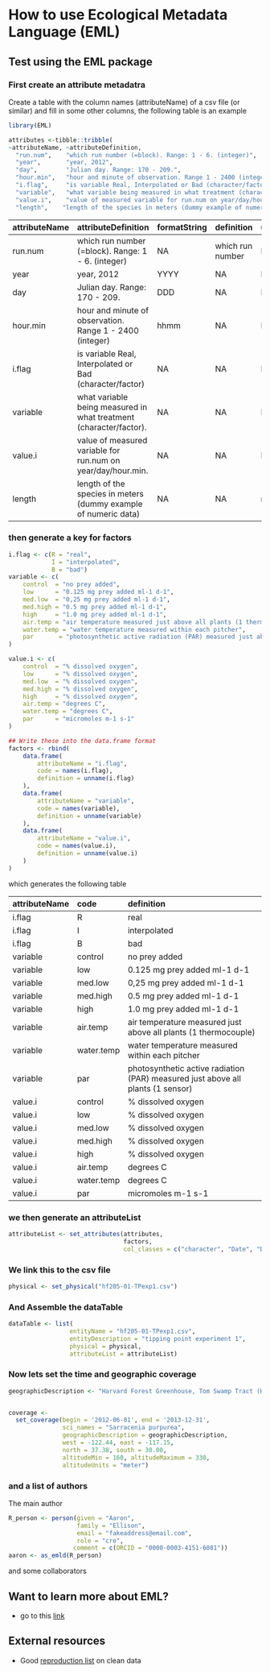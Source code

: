 How to use Ecological Metadata Language (EML)
================

## Test using the EML package

### First create an attribute metadatra

Create a table with the column names (attributeName) of a csv file (or
similar) and fill in some other columns, the following table is an
example

``` r
library(EML)

attributes <-tibble::tribble(
~attributeName, ~attributeDefinition,                                                 ~formatString, ~definition,        ~unit,   ~numberType,
  "run.num",    "which run number (=block). Range: 1 - 6. (integer)",                 NA,            "which run number", NA,       NA,
  "year",       "year, 2012",                                                         "YYYY",        NA,                 NA,       NA,
  "day",        "Julian day. Range: 170 - 209.",                                      "DDD",         NA,                 NA,       NA,
  "hour.min",   "hour and minute of observation. Range 1 - 2400 (integer)",           "hhmm",        NA,                 NA,       NA,
  "i.flag",     "is variable Real, Interpolated or Bad (character/factor)",           NA,            NA,                 NA,       NA,
  "variable",   "what variable being measured in what treatment (character/factor).", NA,            NA,                 NA,       NA,
  "value.i",    "value of measured variable for run.num on year/day/hour.min.",       NA,            NA,                 NA,       NA,
  "length",    "length of the species in meters (dummy example of numeric data)",     NA,            NA,                 "meter",  "real")
```

| attributeName | attributeDefinition                                                | formatString | definition       | unit  | numberType |
|:--------------|:-------------------------------------------------------------------|:-------------|:-----------------|:------|:-----------|
| run.num       | which run number (=block). Range: 1 - 6. (integer)                 | NA           | which run number | NA    | NA         |
| year          | year, 2012                                                         | YYYY         | NA               | NA    | NA         |
| day           | Julian day. Range: 170 - 209.                                      | DDD          | NA               | NA    | NA         |
| hour.min      | hour and minute of observation. Range 1 - 2400 (integer)           | hhmm         | NA               | NA    | NA         |
| i.flag        | is variable Real, Interpolated or Bad (character/factor)           | NA           | NA               | NA    | NA         |
| variable      | what variable being measured in what treatment (character/factor). | NA           | NA               | NA    | NA         |
| value.i       | value of measured variable for run.num on year/day/hour.min.       | NA           | NA               | NA    | NA         |
| length        | length of the species in meters (dummy example of numeric data)    | NA           | NA               | meter | real       |

### then generate a key for factors

``` r
i.flag <- c(R = "real",
            I = "interpolated",
            B = "bad")
variable <- c(
    control  = "no prey added",
    low      = "0.125 mg prey added ml-1 d-1",
    med.low  = "0,25 mg prey added ml-1 d-1",
    med.high = "0.5 mg prey added ml-1 d-1",
    high     = "1.0 mg prey added ml-1 d-1",
    air.temp = "air temperature measured just above all plants (1 thermocouple)",
    water.temp = "water temperature measured within each pitcher",
    par       = "photosynthetic active radiation (PAR) measured just above all plants (1 sensor)"
)

value.i <- c(
    control  = "% dissolved oxygen",
    low      = "% dissolved oxygen",
    med.low  = "% dissolved oxygen",
    med.high = "% dissolved oxygen",
    high     = "% dissolved oxygen",
    air.temp = "degrees C",
    water.temp = "degrees C",
    par      = "micromoles m-1 s-1"
)

## Write these into the data.frame format
factors <- rbind(
    data.frame(
        attributeName = "i.flag",
        code = names(i.flag),
        definition = unname(i.flag)
    ),
    data.frame(
        attributeName = "variable",
        code = names(variable),
        definition = unname(variable)
    ),
    data.frame(
        attributeName = "value.i",
        code = names(value.i),
        definition = unname(value.i)
    )
)
```

which generates the following table

| attributeName | code       | definition                                                                      |
|:--------------|:-----------|:--------------------------------------------------------------------------------|
| i.flag        | R          | real                                                                            |
| i.flag        | I          | interpolated                                                                    |
| i.flag        | B          | bad                                                                             |
| variable      | control    | no prey added                                                                   |
| variable      | low        | 0.125 mg prey added ml-1 d-1                                                    |
| variable      | med.low    | 0,25 mg prey added ml-1 d-1                                                     |
| variable      | med.high   | 0.5 mg prey added ml-1 d-1                                                      |
| variable      | high       | 1.0 mg prey added ml-1 d-1                                                      |
| variable      | air.temp   | air temperature measured just above all plants (1 thermocouple)                 |
| variable      | water.temp | water temperature measured within each pitcher                                  |
| variable      | par        | photosynthetic active radiation (PAR) measured just above all plants (1 sensor) |
| value.i       | control    | % dissolved oxygen                                                              |
| value.i       | low        | % dissolved oxygen                                                              |
| value.i       | med.low    | % dissolved oxygen                                                              |
| value.i       | med.high   | % dissolved oxygen                                                              |
| value.i       | high       | % dissolved oxygen                                                              |
| value.i       | air.temp   | degrees C                                                                       |
| value.i       | water.temp | degrees C                                                                       |
| value.i       | par        | micromoles m-1 s-1                                                              |

### we then generate an attributeList

``` r
attributeList <- set_attributes(attributes, 
                                factors, 
                                col_classes = c("character", "Date", "Date", "Date", "factor", "factor", "factor", "numeric"))
```

### We link this to the csv file

``` r
physical <- set_physical("hf205-01-TPexp1.csv")
```

### And Assemble the dataTable

``` r
dataTable <- list(
                 entityName = "hf205-01-TPexp1.csv",
                 entityDescription = "tipping point experiment 1",
                 physical = physical,
                 attributeList = attributeList)
```

### Now lets set the time and geographic coverage

``` r
geographicDescription <- "Harvard Forest Greenhouse, Tom Swamp Tract (Harvard Forest)"


coverage <- 
  set_coverage(begin = '2012-06-01', end = '2013-12-31',
               sci_names = "Sarracenia purpurea",
               geographicDescription = geographicDescription,
               west = -122.44, east = -117.15, 
               north = 37.38, south = 30.00,
               altitudeMin = 160, altitudeMaximum = 330,
               altitudeUnits = "meter")
```

### and a list of authors

The main author

``` r
R_person <- person(given = "Aaron", 
                   family = "Ellison", 
                   email = "fakeaddress@email.com", 
                   role = "cre", 
                  comment = c(ORCID = "0000-0003-4151-6081"))
aaron <- as_emld(R_person)
```

and some collaborators

## Want to learn more about EML?

-   go to this [link](https://eml.ecoinformatics.org/)

## External resources

-   Good [reproduction
    list](https://www.youtube.com/watch?v=gW_-XTwJ1OA&list=PLi1PZkcSXdAJdmXchf9jvWMPZzsMoDVmA)
    on clean data
